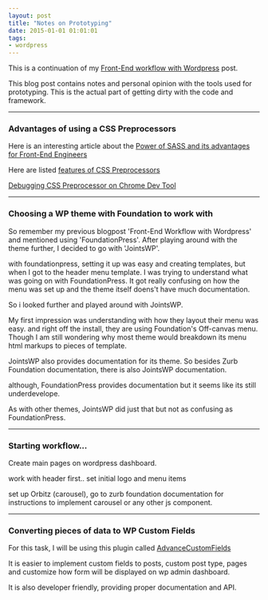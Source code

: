 ```yaml
---
layout: post
title: "Notes on Prototyping"
date: 2015-01-01 01:01:01
tags:
- wordpress
---
```


This is a continuation of my [Front-End workflow with Wordpress](/Front-End-workflow-with-Wordpress) post.

This blog post contains notes and personal opinion with the tools used for prototyping. This is the actual part of getting dirty with the code and framework.

-----

### Advantages of using a CSS Preprocessors

Here is an interesting article about the [Power of SASS and its advantages for Front-End Engineers](http://1stwebdesigner.com/power-sass-why-use-css-preprocessors/)

Here are listed [features of CSS Preprocessors](http://blog.blakesimpson.co.uk/read/37-less-sass-the-advantages-of-css-preprocessing-explained)

[Debugging CSS Preprocessor on Chrome Dev Tool](https://developer.chrome.com/devtools/docs/css-preprocessors)


-----

### Choosing a WP theme with Foundation to work with

So remember my previous blogpost 'Front-End Workflow with Wordpress' and mentioned using 'FoundationPress'. After playing around with the theme further, I decided to go with 'JointsWP'.

with foundationpress, setting it up was easy and creating templates, but when I got to the header menu template. I was trying to understand what was going on with FoundationPress. It got really confusing on how the menu was set up and the theme itself doens't have much documentation.

So i looked further and played around with JointsWP.

My first impression was understanding with how they layout their menu was easy. and right off the install, they are using Foundation's Off-canvas menu. Though I am still wondering why most theme would breakdown its menu html markups to pieces of template.

JointsWP also provides documentation for its theme. So besides Zurb Foundation documentation, there is also JointsWP documentation.

although, FoundationPress provides documentation but it seems like its still underdevelope.

As with other themes, JointsWP did just that but not as confusing as FoundationPress.


-----

### Starting workflow...

Create main pages on wordpress dashboard.

work with header first.. set initial logo and menu items

set up Orbitz (carousel), go to zurb foundation documentation for instructions to implement carousel or any other js component.

-----

### Converting pieces of data to WP Custom Fields

For this task, I will be using this plugin called [AdvanceCustomFields](http://www.advancedcustomfields.com/)

It is easier to implement custom fields to posts, custom post type, pages and customize how form will be displayed on wp admin dashboard.

It is also developer friendly, providing proper documentation and API.

